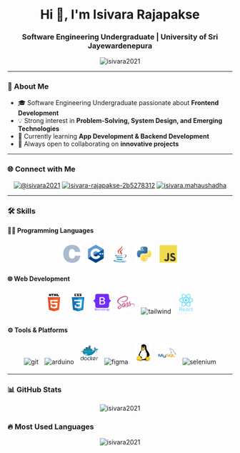 <h1 align="center">Hi 👋, I'm Isivara Rajapakse</h1>
<h3 align="center">Software Engineering Undergraduate | University of Sri Jayewardenepura</h3>

<p align="center">
  <img src="https://komarev.com/ghpvc/?username=isivara2021&label=Profile%20views&color=0e75b6&style=flat" alt="isivara2021" />
</p>

---

### 🚀 About Me
- 🎓 Software Engineering Undergraduate passionate about **Frontend Development**  
- 💡 Strong interest in **Problem-Solving, System Design, and Emerging Technologies**  
- 🌱 Currently learning **App Development & Backend Development**  
- 🤝 Always open to collaborating on **innovative projects**  

---

### 🌐 Connect with Me
<p align="center">
<a href="https://twitter.com/isivara2021" target="_blank"><img align="center" src="https://raw.githubusercontent.com/rahuldkjain/github-profile-readme-generator/master/src/images/icons/Social/twitter.svg" alt="@isivara2021" height="30" width="40" /></a>
<a href="https://linkedin.com/in/isivara-rajapakse-2b5278312" target="_blank"><img align="center" src="https://raw.githubusercontent.com/rahuldkjain/github-profile-readme-generator/master/src/images/icons/Social/linked-in-alt.svg" alt="isivara-rajapakse-2b5278312" height="30" width="40" /></a>
<a href="https://fb.com/isivara.mahaushadha" target="_blank"><img align="center" src="https://raw.githubusercontent.com/rahuldkjain/github-profile-readme-generator/master/src/images/icons/Social/facebook.svg" alt="isivara.mahaushadha" height="30" width="40" /></a>
</p>

---

### 🛠️ Skills

#### 👨‍💻 Programming Languages
<p align="center">
  <img src="https://raw.githubusercontent.com/devicons/devicon/master/icons/c/c-original.svg" alt="c" width="40" height="40" style="margin: 5px;"/> 
  <img src="https://raw.githubusercontent.com/devicons/devicon/master/icons/cplusplus/cplusplus-original.svg" alt="cplusplus" width="40" height="40" style="margin: 5px;"/> 
  <img src="https://raw.githubusercontent.com/devicons/devicon/master/icons/java/java-original.svg" alt="java" width="40" height="40" style="margin: 5px;"/> 
  <img src="https://raw.githubusercontent.com/devicons/devicon/master/icons/python/python-original.svg" alt="python" width="40" height="40" style="margin: 5px;"/> 
  <img src="https://raw.githubusercontent.com/devicons/devicon/master/icons/javascript/javascript-original.svg" alt="javascript" width="40" height="40" style="margin: 5px;"/> 
</p>

#### 🌐 Web Development
<p align="center">
  <img src="https://raw.githubusercontent.com/devicons/devicon/master/icons/html5/html5-original-wordmark.svg" alt="html5" width="40" height="40" style="margin: 5px;"/> 
  <img src="https://raw.githubusercontent.com/devicons/devicon/master/icons/css3/css3-original-wordmark.svg" alt="css3" width="40" height="40" style="margin: 5px;"/> 
  <img src="https://raw.githubusercontent.com/devicons/devicon/master/icons/bootstrap/bootstrap-plain-wordmark.svg" alt="bootstrap" width="40" height="40" style="margin: 5px;"/> 
  <img src="https://raw.githubusercontent.com/devicons/devicon/master/icons/sass/sass-original.svg" alt="sass" width="40" height="40" style="margin: 5px;"/> 
  <img src="https://www.vectorlogo.zone/logos/tailwindcss/tailwindcss-icon.svg" alt="tailwind" width="40" height="40" style="margin: 5px;"/> 
  <img src="https://raw.githubusercontent.com/devicons/devicon/master/icons/react/react-original-wordmark.svg" alt="react" width="40" height="40" style="margin: 5px;"/> 
</p>

#### ⚙️ Tools & Platforms
<p align="center">
  <img src="https://www.vectorlogo.zone/logos/git-scm/git-scm-icon.svg" alt="git" width="40" height="40" style="margin: 5px;"/> 
  <img src="https://cdn.worldvectorlogo.com/logos/arduino-1.svg" alt="arduino" width="40" height="40" style="margin: 5px;"/> 
  <img src="https://raw.githubusercontent.com/devicons/devicon/master/icons/docker/docker-original-wordmark.svg" alt="docker" width="40" height="40" style="margin: 5px;"/> 
  <img src="https://www.vectorlogo.zone/logos/figma/figma-icon.svg" alt="figma" width="40" height="40" style="margin: 5px;"/> 
  <img src="https://raw.githubusercontent.com/devicons/devicon/master/icons/linux/linux-original.svg" alt="linux" width="40" height="40" style="margin: 5px;"/> 
  <img src="https://raw.githubusercontent.com/devicons/devicon/master/icons/mysql/mysql-original-wordmark.svg" alt="mysql" width="40" height="40" style="margin: 5px;"/> 
  <img src="https://raw.githubusercontent.com/detain/svg-logos/780f25886640cef088af994181646db2f6b1a3f8/svg/selenium-logo.svg" alt="selenium" width="40" height="40" style="margin: 5px;"/> 
</p>

---

### 📊 GitHub Stats
<p align="center">
  <img src="https://github-readme-stats.vercel.app/api?username=isivara2021&show_icons=true&locale=en" alt="isivara2021" />
</p>

### 🔥 Most Used Languages
<p align="center">
  <img src="https://github-readme-stats.vercel.app/api/top-langs?username=isivara2021&show_icons=true&locale=en&layout=compact" alt="isivara2021" />
</p>
